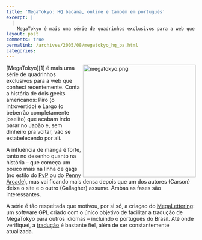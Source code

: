 ```yaml
---
title: 'MegaTokyo: HQ bacana, online e também em português'
excerpt: |
  |
    MegaTokyo é mais uma série de quadrinhos exclusivos para a web que conheci recentemente. Conta a história de dois geeks americanos: Piro (o introvertido) e Largo (o beberrão completamente joselito) que acabam indo parar no Japão e, sem dinheiro...
layout: post
comments: true
permalink: /archives/2005/08/megatokyo_hq_ba.html
categories:
---
```

<img title="megatokyo.png" src="//chester.me/archives/img/megatokyo.png" width="300" height="300" align="right" />
[MegaTokyo][1] é mais uma série de quadrinhos exclusivos para a web que conheci recentemente. Conta a história de dois geeks americanos: Piro (o introvertido) e Largo (o beberrão completamente joselito) que acabam indo parar no Japão e, sem dinheiro pra voltar, vão se estabelecendo por ali.

A influência de mangá é forte, tanto no desenho quanto na história &#8211; que começa um pouco mais na linha de gags (no estilo do [PvP][2] ou do [Penny Arcade][3]), mas vai ficando mais densa depois que um dos autores (Carson) deixa o site e o outro (Gallagher) assume. Ambas as fases são interessantes.

A série é tão respeitada que motivou, por si só, a criaçao do [MegaLettering][4]: um software GPL criado com o único objetivo de facilitar a tradução de MegaTokyo para outros idiomas &#8211; incluindo o português do Brasil. Até onde verifiquei, a [tradução][5] é bastante fiel, além de ser constantemente atualizada.

 [1]: http://www.megatokyo.com
 [2]: http://www.pvponline.com
 [3]: http://www.penny-arcade.com/
 [4]: http://freshmeat.net/projects/megalettering/
 [5]: http://www.megatokyo.it/?lang=pt
